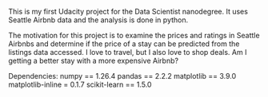 This is my first Udacity project for the Data Scientist nanodegree. It uses Seattle Airbnb data and the analysis is done in python.

The motivation for this project is to examine the prices and ratings in Seattle Airbnbs and determine if the price of a stay can be predicted from the listings data accessed. I love to travel, but I also love to shop deals. Am I getting a better stay with a more expensive Airbnb? 

Dependencies:
numpy == 1.26.4
pandas == 2.2.2
matplotlib == 3.9.0
matplotlib-inline = 0.1.7
scikit-learn == 1.5.0


